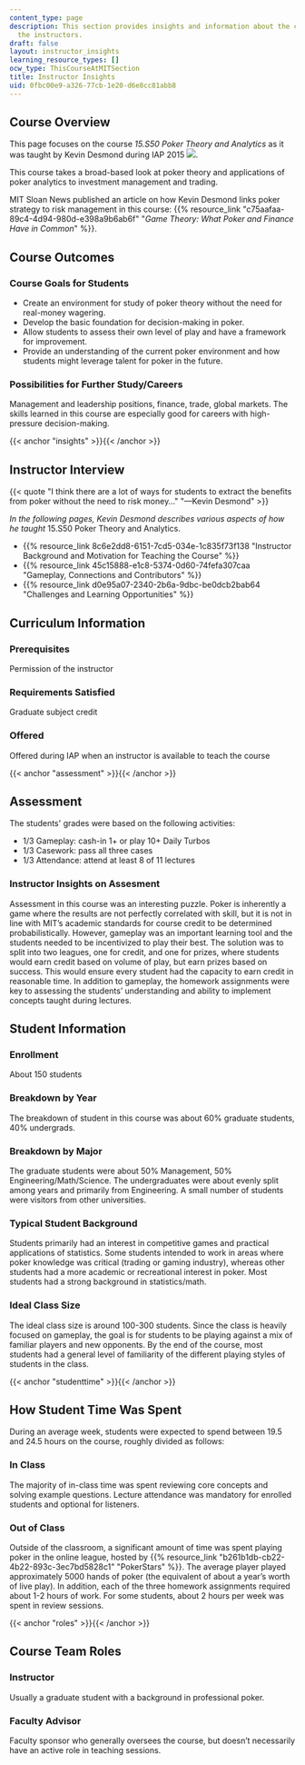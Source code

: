 ```yaml
---
content_type: page
description: This section provides insights and information about the course from
  the instructors.
draft: false
layout: instructor_insights
learning_resource_types: []
ocw_type: ThisCourseAtMITSection
title: Instructor Insights
uid: 0fbc00e9-a326-77cb-1e20-d6e8cc81abb8
---
```

## Course Overview

This page focuses on the course _15.S50 Poker Theory and Analytics_ as it was taught by Kevin Desmond during IAP 2015 ![](/images/educator/icon-question-iap.png).

This course takes a broad-based look at poker theory and applications of poker analytics to investment management and trading.

MIT Sloan News published an article on how Kevin Desmond links poker strategy to risk management in this course: {{% resource_link "c75aafaa-89c4-4d94-980d-e398a9b6ab6f" "_Game Theory: What Poker and Finance Have in Common_" %}}.

## Course Outcomes

### Course Goals for Students

- Create an environment for study of poker theory without the need for real-money wagering.
- Develop the basic foundation for decision-making in poker.
- Allow students to assess their own level of play and have a framework for improvement.
- Provide an understanding of the current poker environment and how students might leverage talent for poker in the future.

### Possibilities for Further Study/Careers

Management and leadership positions, finance, trade, global markets. The skills learned in this course are especially good for careers with high-pressure decision-making.

{{< anchor "insights" >}}{{< /anchor >}}

## Instructor Interview

{{< quote "I think there are a lot of ways for students to extract the benefits from poker without the need to risk money…" "—Kevin Desmond" >}}

_In the following pages, Kevin Desmond describes various aspects of how he taught_ 15.S50 Poker Theory and Analytics.

- {{% resource_link 8c6e2dd8-6151-7cd5-034e-1c835f73f138 "Instructor Background and Motivation for Teaching the Course" %}}
- {{% resource_link 45c15888-e1c8-5374-0d60-74fefa307caa "Gameplay, Connections and Contributors" %}}
- {{% resource_link d0e95a07-2340-2b6a-9dbc-be0dcb2bab64 "Challenges and Learning Opportunities" %}}

## Curriculum Information

### Prerequisites

Permission of the instructor

### Requirements Satisfied

Graduate subject credit

### Offered

Offered during IAP when an instructor is available to teach the course

{{< anchor "assessment" >}}{{< /anchor >}}

## Assessment

The students' grades were based on the following activities:

- 1/3 Gameplay: cash-in 1+ or play 10+ Daily Turbos
- 1/3 Casework: pass all three cases
- 1/3 Attendance: attend at least 8 of 11 lectures

### Instructor Insights on Assesment

Assessment in this course was an interesting puzzle. Poker is inherently a game where the results are not perfectly correlated with skill, but it is not in line with MIT’s academic standards for course credit to be determined probabilistically. However, gameplay was an important learning tool and the students needed to be incentivized to play their best. The solution was to split into two leagues, one for credit, and one for prizes, where students would earn credit based on volume of play, but earn prizes based on success. This would ensure every student had the capacity to earn credit in reasonable time. In addition to gameplay, the homework assignments were key to assessing the students’ understanding and ability to implement concepts taught during lectures.

## Student Information

### Enrollment

About 150 students

### Breakdown by Year

The breakdown of student in this course was about 60% graduate students, 40% undergrads.

### Breakdown by Major

The graduate students were about 50% Management, 50% Engineering/Math/Science. The undergraduates were about evenly split among years and primarily from Engineering. A small number of students were visitors from other universities.

### Typical Student Background

Students primarily had an interest in competitive games and practical applications of statistics. Some students intended to work in areas where poker knowledge was critical (trading or gaming industry), whereas other students had a more academic or recreational interest in poker. Most students had a strong background in statistics/math.

### Ideal Class Size

The ideal class size is around 100-300 students. Since the class is heavily focused on gameplay, the goal is for students to be playing against a mix of familiar players and new opponents. By the end of the course, most students had a general level of familiarity of the different playing styles of students in the class.

{{< anchor "studenttime" >}}{{< /anchor >}}

## How Student Time Was Spent

During an average week, students were expected to spend between 19.5 and 24.5 hours on the course, roughly divided as follows:

### In Class

The majority of in-class time was spent reviewing core concepts and solving example questions. Lecture attendance was mandatory for enrolled students and optional for listeners.

### Out of Class

Outside of the classroom, a significant amount of time was spent playing poker in the online league, hosted by {{% resource_link "b261b1db-cb22-4b22-893c-3ec7bd5828c1" "PokerStars" %}}. The average player played approximately 5000 hands of poker (the equivalent of about a year’s worth of live play). In addition, each of the three homework assignments required about 1-2 hours of work. For some students, about 2 hours per week was spent in review sessions.

{{< anchor "roles" >}}{{< /anchor >}}

## Course Team Roles

### Instructor

Usually a graduate student with a background in professional poker.

### Faculty Advisor

Faculty sponsor who generally oversees the course, but doesn’t necessarily have an active role in teaching sessions.